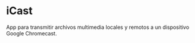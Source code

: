# iCast
App para transmitir archivos multimedia locales y remotos a un dispositivo Google Chromecast.
